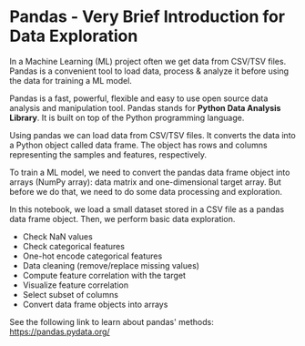# Pandas - Very Brief Introduction for Data Exploration

In a Machine Learning (ML) project often we get data from CSV/TSV files. Pandas is a convenient tool to load data, process & analyze it before using the data for training a ML model.

Pandas is a fast, powerful, flexible and easy to use open source data analysis and manipulation tool. Pandas stands for **Python Data Analysis Library**. It is built on top of the Python programming language.  

Using pandas we can load data from CSV/TSV files. It converts the data into a Python object called data frame. The object has rows and columns representing the samples and features, respectively.

To train a ML model, we need to convert the pandas data frame object into arrays (NumPy array): data matrix and one-dimensional target array. But before we do that, we need to do some data processing and exploration.

In this notebook, we load a small dataset stored in a CSV file as a pandas data frame object. Then, we perform basic data exploration.

- Check NaN values
- Check	categorical features
- One-hot encode categorical features
- Data cleaning (remove/replace missing values)
- Compute feature correlation with the target
- Visualize feature correlation
- Select subset of columns
- Convert data frame objects into arrays

See the following link to learn about pandas' methods:
https://pandas.pydata.org/

